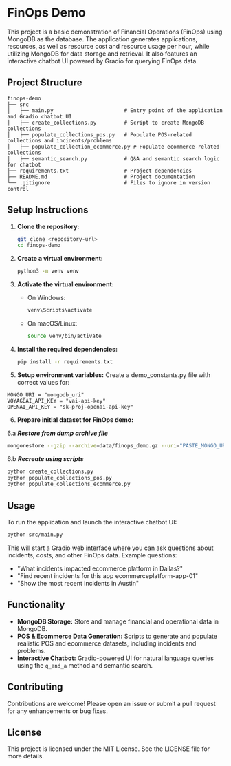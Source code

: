 # FinOps Demo

This project is a basic demonstration of Financial Operations (FinOps) using MongoDB as the database. The application generates applications, resources, as well as resource cost and resource usage per hour, while utilizing MongoDB for data storage and retrieval. It also features an interactive chatbot UI powered by Gradio for querying FinOps data.

## Project Structure

```
finops-demo
├── src
│   ├── main.py                       # Entry point of the application and Gradio chatbot UI
│   ├── create_collections.py         # Script to create MongoDB collections
│   ├── populate_collections_pos.py   # Populate POS-related collections and incidents/problems
│   ├── populate_collection_ecommerce.py # Populate ecommerce-related collections
│   ├── semantic_search.py            # Q&A and semantic search logic for chatbot
├── requirements.txt                  # Project dependencies
├── README.md                         # Project documentation
└── .gitignore                        # Files to ignore in version control
```

## Setup Instructions

1. **Clone the repository:**
   ```sh
   git clone <repository-url>
   cd finops-demo
   ```

2. **Create a virtual environment:**
   ```sh
   python3 -m venv venv
   ```

3. **Activate the virtual environment:**
   - On Windows:
     ```sh
     venv\Scripts\activate
     ```
   - On macOS/Linux:
     ```sh
     source venv/bin/activate
     ```

4. **Install the required dependencies:**
   ```sh
   pip install -r requirements.txt
   ```

5. **Setup environment variables:**
Create a demo_constants.py file with correct values for:
 ```
MONGO_URI = "mongodb_uri"
VOYAGEAI_API_KEY = "vai-api-key"
OPENAI_API_KEY = "sk-proj-openai-api-key"
```

6. **Prepare initial dataset for FinOps demo:**

6.a ***Restore from dump archive file***
   ```sh
   mongorestore --gzip --archive=data/finops_demo.gz --uri="PASTE_MONGO_URI"
   ```

6.b ***Recreate using scripts***
   ```sh
   python create_collections.py
   python populate_collections_pos.py
   python populate_collections_ecommerce.py
   ```

## Usage

To run the application and launch the interactive chatbot UI:

```sh
python src/main.py
```

This will start a Gradio web interface where you can ask questions about incidents, costs, and other FinOps data. Example questions:
- "What incidents impacted ecommerce platform in Dallas?"
- "Find recent incidents for this app ecommerceplatform-app-01"
- "Show the most recent incidents in Austin"

## Functionality

- **MongoDB Storage:** Store and manage financial and operational data in MongoDB.
- **POS & Ecommerce Data Generation:** Scripts to generate and populate realistic POS and ecommerce datasets, including incidents and problems.
- **Interactive Chatbot:** Gradio-powered UI for natural language queries using the `q_and_a` method and semantic search.

## Contributing

Contributions are welcome! Please open an issue or submit a pull request for any enhancements or bug fixes.

## License

This project is licensed under the MIT License. See the LICENSE file for more details.
